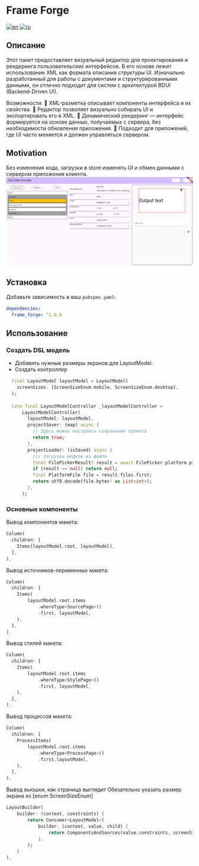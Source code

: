 # Frame Forge

[![en](https://img.shields.io/badge/lang-en-red.svg)](https://github.com/itjn-ru/frame_forge/blob/main/README.md)
[![ru](https://img.shields.io/badge/lang-ru-blue.svg)](https://github.com/itjn-ru/frame_forge/blob/main/README.ru.md)

## Описание
Этот пакет предоставляет визуальный редактор для проектирования и рендеринга пользовательских интерфейсов.
В его основе лежит использование XML как формата описания структуры UI. Изначально разработанный для работы с документами и структурированными данными, он отлично подходит для систем с архитектурой BDUI (Backend-Driven UI).

Возможности:
📌 XML-разметка описывает компоненты интерфейса и их свойства.
📌 Редактор позволяет визуально собирать UI и экспортировать его в XML.
📌 Динамический рендеринг — интерфейс формируется на основе данных, получаемых с сервера, без необходимости обновления приложения.
📌 Подходит для приложений, где UI часто меняется и должен управляться сервером.
 
## Motivation
Без изменения кода, загрузки в store изменять UI и обмен данными с сервером приложения клиента.   
![admin-layout-photo](./doc/images/admin-layout-photo.png)

## Установка

Добавьте зависимость в ваш `pubspec.yaml`:

```yaml
dependencies:
  frame_forge: ^1.0.0
```

## Использование

### Создать DSL модель
- Добавить нужные размеры экранов для LayoutModel.
- Создать контроллер

```dart
  final LayoutModel layoutModel = LayoutModel(
    screenSizes: [ScreenSizeEnum.mobile, ScreenSizeEnum.desktop],
  );
  
  late final LayoutModelController _layoutModelController =
      LayoutModelController(
        layoutModel: layoutModel,
        projectSaver: (map) async {
          // Здесь можно настроить сохранение проекта
          return true;
        },
        projectLoader: (isSaved) async {
          /// Загрузка модели из файла
          final FilePickerResult? result = await FilePicker.platform.pickFiles();
          if (result == null) return null;
          final PlatformFile file = result.files.first;
          return utf8.decode(file.bytes! as List<int>);
        },
      );
```

### Основные компоненты

Вывод компонентов макета:
```dart
Column(
  children: [
    Items(layoutModel.root, layoutModel),
  ],
),
```

Вывод источников-переменных макета:
```dart
Column(
  children: [
    Items(
        layoutModel.root.items
            .whereType<SourcePage>()
            .first, layoutModel,
    ),
  ],
),
```

Вывод стилей макета:
```dart
Column(
  children: [
    Items(
        layoutModel.root.items
            .whereType<StylePage>()
            .first, layoutModel, 
    ),
  ],
),
```

Вывод процессов макета:
```dart
Column(
  children: [
    ProcessItems(
        layoutModel.root.items
            .whereType<ProcessPage>()
            .first,layoutModel,
    ),
  ],
),
```

Вывод вьюшки, как страница выглядит
Обязательно указать размер экрана из [enum ScreenSizeEnum]
```dart
LayoutBuilder(
    builder: (context, constraints) {
        return Consumer<LayoutModel>(
            builder: (context, value, child) {
                return ComponentsAndSources(value,constraints, screenSize);
            },
        );
    }
),
```
